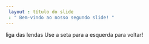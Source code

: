 ```yaml
---
 layout : título do slide
 : " Bem-vindo ao nosso segundo slide! "
---
```

liga das lendas
Use a seta para a esquerda para voltar!
